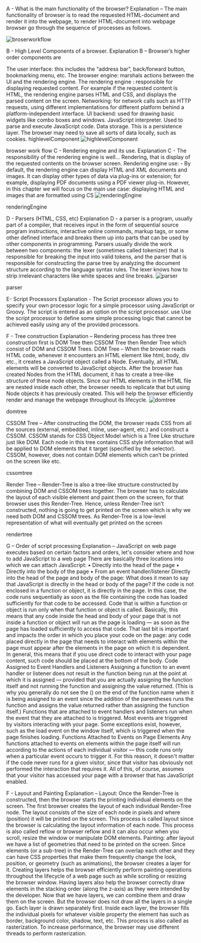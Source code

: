 A - What is the main functionality of the browser?
Explanation – The main functionality of browser is to read the requested HTML-document and render it into the webpage, to render HTML-document into webpage browser go through the sequence of processes as follows.


![broserworkflow](https://user-images.githubusercontent.com/100768787/213912976-6887f9ea-7d9f-4fc5-bae6-c8a504b20a63.png)


B - High Level Components of a browser.
Explanation B – Browser’s higher order components are

The user interface: this includes the “address bar”, back/forward button, bookmarking menu, etc.
The browser engine: marshals actions between the UI and the rendering engine.
The rendering engine : responsible for displaying requested content. For example if the requested content is HTML, the rendering engine parses HTML and CSS, and displays the parsed content on the screen.
Networking: for network calls such as HTTP requests, using different implementations for different platform behind a platform-independent interface.
UI backend: used for drawing basic widgets like combo boxes and windows.
JavaScript interpreter. Used to parse and execute JavaScript code.
Data storage. This is a persistence layer. The browser may need to save all sorts of data locally, such as cookies.
highlevelComponent
![highlevelComponent](https://user-images.githubusercontent.com/100768787/213912980-095a0581-811c-446e-8451-ed7a62bd6d4e.png)

browser work flow
C - Rendering engine and its use.
Explanation C - The responsibility of the rendering engine is well... Rendering, that is display of the requested contents on the browser screen. Rendering engine use: - By default, the rendering engine can display HTML and XML documents and images. It can display other types of data via plug-ins or extension; for example, displaying PDF documents using a PDF viewer plug-in. However, in this chapter we will focus on the main use case: displaying HTML and images that are formatted using CS
![renderingEngine](https://user-images.githubusercontent.com/100768787/213912983-705bebc7-01ab-4bed-91eb-c4a1d1e6c220.png)

renderingEngine

D - Parsers (HTML, CSS, etc)
Explanation D - a parser is a program, usually part of a compiler, that receives input in the form of sequential source program instructions, interactive online commands, markup tags, or some other defined interface and breaks them up into parts that can be used by other components in programming. Parsers usually divide the work between two components: the lexer (sometimes called tokenizer) that is responsible for breaking the input into valid tokens, and the parser that is responsible for constructing the parse tree by analyzing the document structure according to the language syntax rules. The lexer knows how to strip irrelevant characters like white spaces and line breaks.
![parser](https://user-images.githubusercontent.com/100768787/213912986-7b350360-2d7e-4e01-8d0b-df41476e65ba.png)

parser

E- Script Processors
Explanation - The Script processor allows you to specify your own processor logic for a simple processor using JavaScript or Groovy. The script is entered as an option on the script processor. use Use the script processor to define some simple processing logic that cannot be achieved easily using any of the provided processors.

F - Tree construction
Explanation – Rendering process has three tree construction first is DOM Tree then CSSOM Tree then Render Tree which consist of DOM and CSSOM Trees. DOM Tree – When the browser reads HTML code, whenever it encounters an HTML element like html, body, div etc., it creates a JavaScript object called a Node. Eventually, all HTML elements will be converted to JavaScript objects. After the browser has created Nodes from the HTML document, it has to create a tree-like structure of these node objects. Since our HTML elements in the HTML file are nested inside each other, the browser needs to replicate that but using Node objects it has previously created. This will help the browser efficiently render and manage the webpage throughout its lifecycle.
![domtree](https://user-images.githubusercontent.com/100768787/213912982-5aa7910e-eef3-4773-90da-fb424c933c14.png)

domtree

CSSOM Tree – After constructing the DOM, the browser reads CSS from all the sources (external, embedded, inline, user-agent, etc.) and construct a CSSOM. CSSOM stands for CSS Object Model which is a Tree Like structure just like DOM. Each node in this tree contains CSS style information that will be applied to DOM elements that it target (specified by the selector). CSSOM, however, does not contain DOM elements which can’t be printed on the screen like etc.

cssomtree

Render Tree – Render-Tree is also a tree-like structure constructed by combining DOM and CSSOM trees together. The browser has to calculate the layout of each visible element and paint them on the screen, for that browser uses this Render-Tree. Hence, unless Render-Tree isn’t constructed, nothing is going to get printed on the screen which is why we need both DOM and CSSOM trees. As Render-Tree is a low-level representation of what will eventually get printed on the screen

rendertree

G – Order of script processing
Explanation – JavaScript on web page executes based on certain factors and orders, let's consider where and how to add JavaScript to a web page There are basically three locations into which we can attach JavaScript: • Directly into the head of the page • Directly into the body of the page • From an event handler/listener Directly into the head of the page and body of the page: What does it mean to say that JavaScript is directly in the head or body of the page? If the code is not enclosed in a function or object, it is directly in the page. In this case, the code runs sequentially as soon as the file containing the code has loaded sufficiently for that code to be accessed. Code that is within a function or object is run only when that function or object is called. Basically, this means that any code inside the head and body of your page that is not inside a function or object will run as the page is loading — as soon as the page has loaded sufficiently to access that code. That last bit is important and impacts the order in which you place your code on the page: any code placed directly in the page that needs to interact with elements within the page must appear after the elements in the page on which it is dependent. In general, this means that if you use direct code to interact with your page content, such code should be placed at the bottom of the body. Code Assigned to Event Handlers and Listeners Assigning a function to an event handler or listener does not result in the function being run at the point at which it is assigned — provided that you are actually assigning the function itself and not running the function and assigning the value returned. (This is why you generally do not see the () on the end of the function name when it is being assigned to an event since the addition of the parentheses runs the function and assigns the value returned rather than assigning the function itself.) Functions that are attached to event handlers and listeners run when the event that they are attached to is triggered. Most events are triggered by visitors interacting with your page. Some exceptions exist, however, such as the load event on the window itself, which is triggered when the page finishes loading. Functions Attached to Events on Page Elements Any functions attached to events on elements within the page itself will run according to the actions of each individual visitor — this code runs only when a particular event occurs to trigger it. For this reason, it doesn't matter if the code never runs for a given visitor, since that visitor has obviously not performed the interaction that requires it. All of this, of course, assumes that your visitor has accessed your page with a browser that has JavaScript enabled.

F - Layout and Painting
Explanation – Layout: Once the Render-Tree is constructed, then the browser starts the printing individual elements on the screen. The first browser creates the layout of each individual Render-Tree node. The layout consists of the size of each node in pixels and where (position) it will be printed on the screen. This process is called layout since the browser is calculating the layout information of each node. This process is also called reflow or browser reflow and it can also occur when you scroll, resize the window or manipulate DOM elements. Painting: after layout we have a list of geometries that need to be printed on the screen. Since elements (or a sub-tree) in the Render-Tree can overlap each other and they can have CSS properties that make them frequently change the look, position, or geometry (such as animations), the browser creates a layer for it. Creating layers helps the browser efficiently perform painting operations throughout the lifecycle of a web page such as while scrolling or resizing the browser window. Having layers also help the browser correctly draw elements in the stacking order (along the z-axis) as they were intended by the developer. Now that we have layers, we can combine them and draw them on the screen. But the browser does not draw all the layers in a single go. Each layer is drawn separately first. Inside each layer, the browser fills the individual pixels for whatever visible property the element has such as border, background color, shadow, text, etc. This process is also called as rasterization. To increase performance, the browser may use different threads to perform rasterization.
